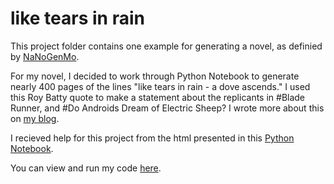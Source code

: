 # like tears in rain

This project folder contains one example for generating a novel, as definied by [NaNoGenMo](http://nanogenmo.github.io). 

For my novel, I decided to work through Python Notebook to generate nearly 400 pages of the lines "like tears in rain - a dove ascends." I used this Roy Batty quote to make a statement about the replicants in #Blade Runner, and #Do Androids Dream of Electric Sheep? I wrote more about this on [my blog](http://creativecoding.alyssakbrown.com/about/).

I recieved help for this project from the html presented in this [Python Notebook](https://colab.research.google.com/drive/1-xEMjJ-6zbzA_c8pqnQOKRVIe8Jwdwna).

You can view and run my code [here](https://colab.research.google.com/drive/11b2t2dK2fthQxVrvJ01dUP8Fd7LX1gJi).

